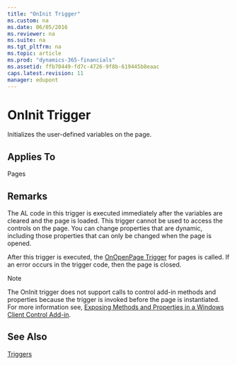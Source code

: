 ```yaml
---
title: "OnInit Trigger"
ms.custom: na
ms.date: 06/05/2016
ms.reviewer: na
ms.suite: na
ms.tgt_pltfrm: na
ms.topic: article
ms.prod: "dynamics-365-financials"
ms.assetid: ffb70449-fd7c-4726-9f8b-619445b8eaac
caps.latest.revision: 11
manager: edupont
---
```

# OnInit Trigger
Initializes the user-defined variables on the page.  
  
## Applies To  
 Pages  
  
## Remarks  
 The AL code in this trigger is executed immediately after the variables are cleared and the page is loaded. This trigger cannot be used to access the controls on the page. You can change properties that are dynamic, including those properties that can only be changed when the page is opened.  
  
 After this trigger is executed, the [OnOpenPage Trigger](devenv-OnOpenPage-Trigger.md) for pages is called. If an error occurs in the trigger code, then the page is closed.  
  
> [!NOTE]  
>  The OnInit trigger does not support calls to control add-in methods and properties because the trigger is invoked before the page is instantiated. For more information see, [Exposing Methods and Properties in a Windows Client Control Add-in](Exposing-Methods-and-Properties-in-a-Windows-Client-Control-Add-in.md).  
  
## See Also  
 [Triggers](devenv-triggers.md)